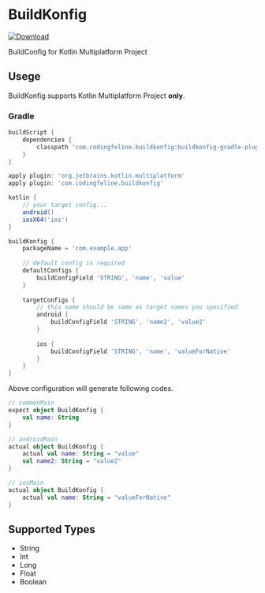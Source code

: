 BuildKonfig
===

[ ![Download](https://api.bintray.com/packages/yshrsmz/maven/buildkonfig-gradle-plugin/images/download.svg) ](https://bintray.com/yshrsmz/maven/buildkonfig-gradle-plugin/_latestVersion)

BuildConfig for Kotlin Multiplatform Project


## Usege

BuildKonfig supports Kotlin Multiplatform Project **only**.


### Gradle

```gradle
buildScript {
    dependencies {
        classpath 'com.codingfeline.buildkonfig:buildkonfig-gradle-plugin:latest_version'
    }
}

apply plugin: 'org.jetbrains.kotlin.multiplatform'
apply plugin: 'com.codingfeline.buildkonfig'

kotlin {
    // your target config...
    android()
    iosX64('ios')
}

buildKonfig {
    packageName = 'com.example.app'
    
    // default config is required
    defaultConfigs {
        buildConfigField 'STRING', 'name', 'value'
    }
    
    targetConfigs {
        // this name should be same as target names you specified
        android {
            buildConfigField 'STRING', 'name2', 'value2'
        }
        
        ios {
            buildConfigField 'STRING', 'name', 'valueForNative'
        }
    }
}
```

Above configuration will generate following codes.

```kotlin
// commonMain
expect object BuildKonfig {
    val name: String
}
```

```kotlin
// androidMain
actual object BuildKonfig {
    actual val name: String = "value"
    val name2: String = "value2"
}
```

```kotlin
// iosMain
actual object BuildKonfig {
    actual val name: String = "valueForNative"
}
```


## Supported Types

- String
- Int
- Long
- Float
- Boolean
